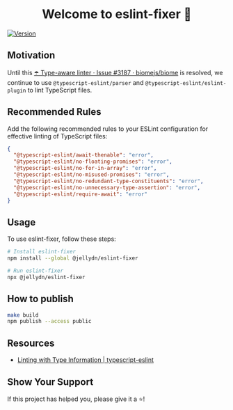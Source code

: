 <h1 align="center">Welcome to eslint-fixer 👋</h1>

<p>
  <a href="https://www.npmjs.com/package/eslint-fixer" target="_blank">
    <img alt="Version" src="https://img.shields.io/npm/v/eslint-fixer.svg">
  </a>
</p>

## Motivation

Until this [☂️ Type-aware linter · Issue #3187 · biomejs/biome](https://github.com/biomejs/biome/issues/3187) is resolved, we continue to use `@typescript-eslint/parser` and `@typescript-eslint/eslint-plugin` to lint TypeScript files.

## Recommended Rules

Add the following recommended rules to your ESLint configuration for effective linting of TypeScript files:

```json
{
  "@typescript-eslint/await-thenable": "error",
  "@typescript-eslint/no-floating-promises": "error",
  "@typescript-eslint/no-for-in-array": "error",
  "@typescript-eslint/no-misused-promises": "error",
  "@typescript-eslint/no-redundant-type-constituents": "error",
  "@typescript-eslint/no-unnecessary-type-assertion": "error",
  "@typescript-eslint/require-await": "error"
}
```

## Usage

To use eslint-fixer, follow these steps:

```sh
# Install eslint-fixer
npm install --global @jellydn/eslint-fixer

# Run eslint-fixer
npx @jellydn/eslint-fixer
```

## How to publish

```sh
make build
npm publish --access public
```

## Resources

- [Linting with Type Information | typescript-eslint](https://typescript-eslint.io/getting-started/typed-linting)

## Show Your Support

If this project has helped you, please give it a ⭐️!
